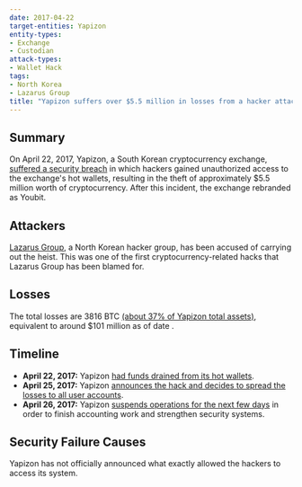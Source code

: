 ```yaml
---
date: 2017-04-22
target-entities: Yapizon
entity-types:
- Exchange
- Custodian
attack-types:
- Wallet Hack
tags:
- North Korea
- Lazarus Group
title: "Yapizon suffers over $5.5 million in losses from a hacker attack."
---
```


## Summary

On April 22, 2017, Yapizon, a South Korean cryptocurrency exchange, [suffered a security breach](https://www.newsbtc.com/news/south-korean-yapizon-bitcoin-exchange-confirms-hack-loses-5-mil-bitcoin/) in which hackers gained unauthorized access to the exchange's hot wallets, resulting in the theft of approximately $5.5 million worth of cryptocurrency. After this incident, the exchange rebranded as Youbit.

## Attackers

[Lazarus Group](https://cointelegraph.com/news/south-korean-bitcoin-exchange-yapizon-starts-trading-bitcoin-cash), a North Korean hacker group, has been accused of carrying out the heist. This was one of the first cryptocurrency-related hacks that Lazarus Group has been blamed for.

## Losses

The total losses are 3816 BTC [(about 37% of Yapizon total assets)](https://mrhacker.co/news/south-korean-bitcoin-exchange-yapizon-hacked-5-million-stolen), equivalent to around $101 million as of date .

## Timeline

- **April 22, 2017:** Yapizon [had funds drained from its hot wallets](https://www.bleepingcomputer.com/news/security/hacked-south-korean-bitcoin-exchange-loses-5-5-million/).
- **April 25, 2017:** Yapizon [announces the hack and decides to spread the losses to all user accounts](https://archive.is/97ZjO).
- **April 26, 2017:** Yapizon [suspends operations for the next few days](https://www.cryptoninjas.net/2017/04/26/south-korean-bitcoin-exchange-yapizon-hacked-3831-btc/) in order to finish accounting work and strengthen security systems.


## Security Failure Causes

Yapizon has not officially announced what exactly allowed the hackers to access its system.


